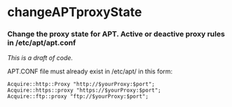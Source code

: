 # changeAPTproxyState
### Change the proxy state for APT. Active or deactive proxy rules in /etc/apt/apt.conf

*This is a draft of code.*

APT.CONF file must already exist in /etc/apt/ in this form:

```
Acquire::http::Proxy "http://$yourProxy:$port";
Acquire::https::proxy "https://$yourProxy:$port";
Acquire::ftp::proxy "ftp://$yourProxy:$port";
```
